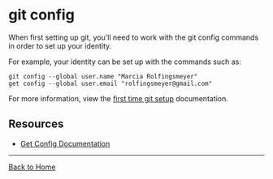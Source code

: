 # git config

When first setting up git, you'll need to work with the git config commands in order to set up your identity.  

For example, your identity can be set up with the commands such as: 

```
git config --global user.name "Marcia Rolfingsmeyer"
get config --global user.email "rolfingsmeyer@gmail.com"
```

For more information, view the [first time git setup](https://git-scm.com/book/en/v2/Getting-Started-First-Time-Git-Setup) documentation.

## Resources

- [Get Config Documentation](https://git-scm.com/docs/git-config)

---

[Back to Home](../README.md)
